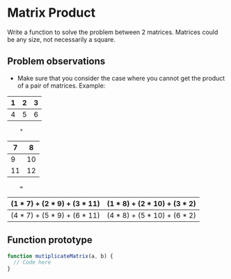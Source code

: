# Matrix Product

Write a function to solve the problem between 2 matrices. Matrices could be any size, not necessarily a square.

## Problem observations
- Make sure that you consider the case where you cannot get the product of a pair of matrices. Example:

| 1     | 2     | 3 
| ---   | ---   | ---
| 4     |5      | 6

        *

| 7     | 8     |
| ---   | ---   |
| 9     |10     |
| 11    |12     |

        =

| (1 * 7) + (2 * 9) + (3 * 11)| (1 * 8) + (2 * 10) + (3 * 2) |
| ----------------------------|------------------------------|
| (4 * 7) + (5 * 9) + (6 * 11)| (4 * 8) + (5 * 10) + (6 * 2) |

## Function prototype
```javascript
function mutiplicateMatrix(a, b) {
  // Code here
}
```
